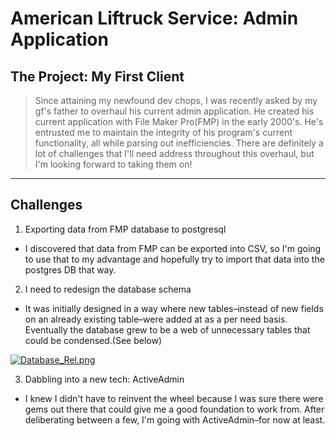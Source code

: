 
# American Liftruck Service: Admin Application
## The Project: My First Client

> Since attaining my newfound dev chops, I was recently asked by my gf's father to overhaul his current admin application. He created his current application with File Maker Pro(FMP) in the early 2000's. He's entrusted me to maintain the integrity of his program's current functionality, all while parsing out inefficiencies. There are definitely a lot of challenges that I'll need address throughout this overhaul, but I'm looking forward to taking them on!

----
## Challenges 
1. Exporting data from FMP database to postgresql
  * I discovered that data from FMP can be exported into CSV, so I'm going to use that to my advantage and hopefully try to import that data into the postgres DB that way. 

2. I need to redesign the database schema 
  * It was initially designed in a way where new tables–instead of new fields on an already existing table–were added at as a per need basis. Eventually the database grew to be a web of unnecessary tables that could be condensed.(See below)

[![Database_Rel.png](https://s18.postimg.org/ahgoiynx5/Database_Rel.png)](https://postimg.org/image/8cwbhvmad/)

3. Dabbling into a new tech: ActiveAdmin
  * I knew I didn't have to reinvent the wheel because I was sure there were gems out there that could give me a good foundation to work from. After deliberating between a few, I'm going with ActiveAdmin–for now at least. 



